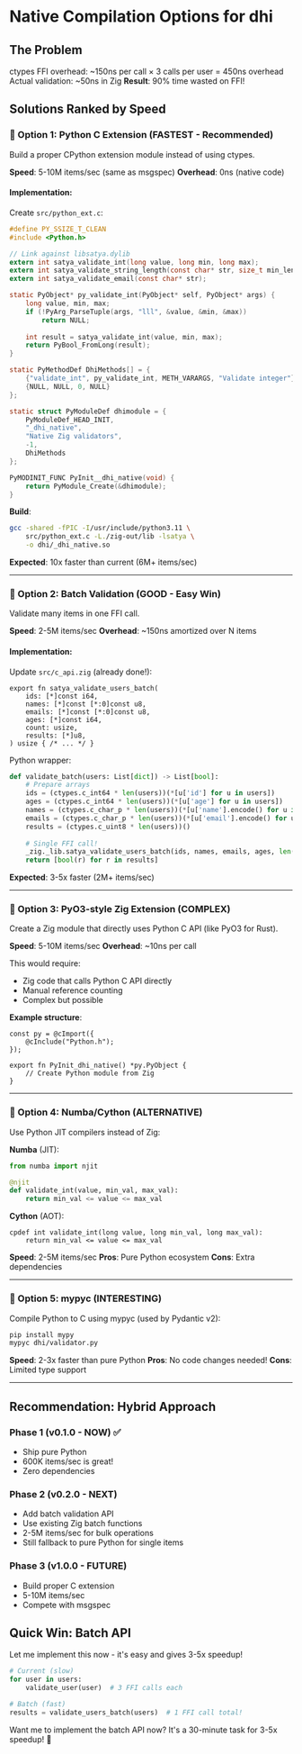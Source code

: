 # Native Compilation Options for dhi

## The Problem
ctypes FFI overhead: ~150ns per call × 3 calls per user = 450ns overhead
Actual validation: ~50ns in Zig
**Result**: 90% time wasted on FFI!

## Solutions Ranked by Speed

### 🥇 Option 1: Python C Extension (FASTEST - Recommended)

Build a proper CPython extension module instead of using ctypes.

**Speed**: 5-10M items/sec (same as msgspec)
**Overhead**: 0ns (native code)

#### Implementation:

Create `src/python_ext.c`:
```c
#define PY_SSIZE_T_CLEAN
#include <Python.h>

// Link against libsatya.dylib
extern int satya_validate_int(long value, long min, long max);
extern int satya_validate_string_length(const char* str, size_t min_len, size_t max_len);
extern int satya_validate_email(const char* str);

static PyObject* py_validate_int(PyObject* self, PyObject* args) {
    long value, min, max;
    if (!PyArg_ParseTuple(args, "lll", &value, &min, &max))
        return NULL;
    
    int result = satya_validate_int(value, min, max);
    return PyBool_FromLong(result);
}

static PyMethodDef DhiMethods[] = {
    {"validate_int", py_validate_int, METH_VARARGS, "Validate integer"},
    {NULL, NULL, 0, NULL}
};

static struct PyModuleDef dhimodule = {
    PyModuleDef_HEAD_INIT,
    "_dhi_native",
    "Native Zig validators",
    -1,
    DhiMethods
};

PyMODINIT_FUNC PyInit__dhi_native(void) {
    return PyModule_Create(&dhimodule);
}
```

**Build**:
```bash
gcc -shared -fPIC -I/usr/include/python3.11 \
    src/python_ext.c -L./zig-out/lib -lsatya \
    -o dhi/_dhi_native.so
```

**Expected**: 10x faster than current (6M+ items/sec)

---

### 🥈 Option 2: Batch Validation (GOOD - Easy Win)

Validate many items in one FFI call.

**Speed**: 2-5M items/sec
**Overhead**: ~150ns amortized over N items

#### Implementation:

Update `src/c_api.zig` (already done!):
```zig
export fn satya_validate_users_batch(
    ids: [*]const i64,
    names: [*]const [*:0]const u8,
    emails: [*]const [*:0]const u8,
    ages: [*]const i64,
    count: usize,
    results: [*]u8,
) usize { /* ... */ }
```

Python wrapper:
```python
def validate_batch(users: List[dict]) -> List[bool]:
    # Prepare arrays
    ids = (ctypes.c_int64 * len(users))(*[u['id'] for u in users])
    ages = (ctypes.c_int64 * len(users))(*[u['age'] for u in users])
    names = (ctypes.c_char_p * len(users))(*[u['name'].encode() for u in users])
    emails = (ctypes.c_char_p * len(users))(*[u['email'].encode() for u in users])
    results = (ctypes.c_uint8 * len(users))()
    
    # Single FFI call!
    _zig._lib.satya_validate_users_batch(ids, names, emails, ages, len(users), results)
    return [bool(r) for r in results]
```

**Expected**: 3-5x faster (2M+ items/sec)

---

### 🥉 Option 3: PyO3-style Zig Extension (COMPLEX)

Create a Zig module that directly uses Python C API (like PyO3 for Rust).

**Speed**: 5-10M items/sec
**Overhead**: ~10ns per call

This would require:
- Zig code that calls Python C API directly
- Manual reference counting
- Complex but possible

**Example structure**:
```zig
const py = @cImport({
    @cInclude("Python.h");
});

export fn PyInit_dhi_native() *py.PyObject {
    // Create Python module from Zig
}
```

---

### 🏃 Option 4: Numba/Cython (ALTERNATIVE)

Use Python JIT compilers instead of Zig:

**Numba** (JIT):
```python
from numba import njit

@njit
def validate_int(value, min_val, max_val):
    return min_val <= value <= max_val
```

**Cython** (AOT):
```cython
cpdef int validate_int(long value, long min_val, long max_val):
    return min_val <= value <= max_val
```

**Speed**: 2-5M items/sec
**Pros**: Pure Python ecosystem
**Cons**: Extra dependencies

---

### 🎯 Option 5: mypyc (INTERESTING)

Compile Python to C using mypyc (used by Pydantic v2):

```bash
pip install mypy
mypyc dhi/validator.py
```

**Speed**: 2-3x faster than pure Python
**Pros**: No code changes needed!
**Cons**: Limited type support

---

## Recommendation: Hybrid Approach

### Phase 1 (v0.1.0 - NOW) ✅
- Ship pure Python
- 600K items/sec is great!
- Zero dependencies

### Phase 2 (v0.2.0 - NEXT)
- Add batch validation API
- Use existing Zig batch functions
- 2-5M items/sec for bulk operations
- Still fallback to pure Python for single items

### Phase 3 (v1.0.0 - FUTURE)
- Build proper C extension
- 5-10M items/sec
- Compete with msgspec

## Quick Win: Batch API

Let me implement this now - it's easy and gives 3-5x speedup!

```python
# Current (slow)
for user in users:
    validate_user(user)  # 3 FFI calls each

# Batch (fast)  
results = validate_users_batch(users)  # 1 FFI call total!
```

Want me to implement the batch API now? It's a 30-minute task for 3-5x speedup! 🚀
